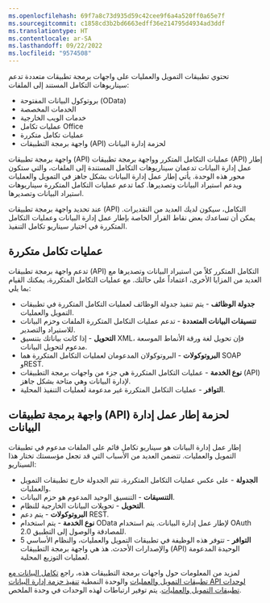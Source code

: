 ```yaml
---
ms.openlocfilehash: 69f7a8c73d935d59c42cee9f6a4a520ff0a65e7f
ms.sourcegitcommit: c1858cd3b2bd6663edff36e214795d4934ad3ddf
ms.translationtype: HT
ms.contentlocale: ar-SA
ms.lasthandoff: 09/22/2022
ms.locfileid: "9574508"
---
```


تحتوي تطبيقات التمويل والعمليات على واجهات برمجة تطبيقات متعددة تدعم سيناريوهات التكامل المستند إلى الملفات:

-   بروتوكول البيانات المفتوحة (OData)
-   الخدمات المخصصة
-   خدمات الويب الخارجية
-   عمليات تكامل Office‬‏‫
-   عمليات تكامل متكررة
-   واجهة برمجة التطبيقات (API) لحزمة إدارة البيانات

واجهة برمجة تطبيقات (API) عمليات التكامل المتكرر وواجهة برمجة تطبيقات (API) إطار عمل إدارة البيانات تدعمان سيناريوهات التكامل المستندة إلى الملفات، والتي ستكون محور هذه الوحدة. يأتي إطار عمل إدارة البيانات بشكل جاهز في التمويل والعمليات ويدعم استيراد البيانات وتصديرها. كما تدعم عمليات التكامل المتكررة سيناريوهات استيراد البيانات وتصديرها.

عند تحديد واجهة برمجة تطبيقات (API) التكامل، سيكون لديك العديد من التقديرات. يمكن أن تساعدك بعض نقاط القرار الخاصة بإطار عمل إدارة البيانات وعمليات التكامل المتكررة في اختيار سيناريو تكامل التنفيذ.

## <a name="recurring-integrations"></a>عمليات تكامل متكررة  

تدعم واجهة برمجة تطبيقات (API) التكامل المتكرر كلاً من استيراد البيانات وتصديرها مع العديد من المزايا الأخرى، اعتماداً على حالتك. مع عمليات التكامل المتكررة، يمكنك القيام بما يلي:

-   **جدولة الوظائف** - يتم تنفيذ جدولة الوظائف لعمليات التكامل المتكررة في تطبيقات التمويل والعمليات.
-   **تنسيقات البيانات المتعددة** - تدعم عمليات التكامل المتكررة الملفات وحزم البيانات للاستيراد والتصدير.
-   **التحويل** - إذا كانت بياناتك بتنسيق XML، فإن تحويل لغة ورقة الأنماط الموسعة مدعوم لتحويل البيانات.
-   **البروتوكولات** - البروتوكولان المدعومان لعمليات التكامل المتكررة هما SOAP وREST.
-   **نوع الخدمة** - عمليات التكامل المتكررة هي جزء من واجهات برمجة التطبيقات (API) لإدارة البيانات وهي متاحة بشكل جاهز.
-   **التوافر** - عمليات التكامل المتكررة غير مدعومة لعمليات التنفيذ المحلية.

## <a name="data-management-framework-package-api"></a>واجهة برمجة تطبيقات (API) لحزمة إطار عمل إدارة البيانات  

إطار عمل إدارة البيانات هو سيناريو تكامل قائم على الملفات مدعوم في تطبيقات التمويل والعمليات. تتضمن العديد من الأسباب التي قد تجعل مؤسستك تختار هذا السيناريو:

-   **الجدولة** - على عكس عمليات التكامل المتكررة، تتم الجدولة خارج تطبيقات التمويل والعمليات.
-   **التنسيقات** - التنسيق الوحيد المدعوم هو حزم البيانات.
-   **التحويل** - تحويلات البيانات الخارجية للنظام.
-   **البروتوكولات** - يتم دعم REST.
-   **نوع الخدمة** - يتم استخدام OData لإطار عمل إدارة البيانات. يتم استخدام OAuth 2.0 للمصادقة والوصول إلى التطبيق.
-   **التوافر** - تتوفر هذه الوظيفة في تطبيقات التمويل والعمليات، والنظام الأساسي 5 والإصدارات الأحدث. هذ هي واجهة برمجة التطبيقات (API) الوحيدة المدعومة لعمليات التوزيع المحلية.

لمزيد من المعلومات حول واجهات برمجة التطبيقات هذه، راجع [تكامل البيانات مع تطبيقات التمويل والعمليات](/training/modules/data-integrations-finance-operations//?azure-portal=true) والوحدة النمطية [تنفيذ حزمة إدارة البيانات API لوحدات تطبيقات التمويل والعمليات](/training/modules/data-package-api-finance-operations/?azure-portal=true). يتم توفير ارتباطات لهذه الوحدات في وحدة الملخص.
